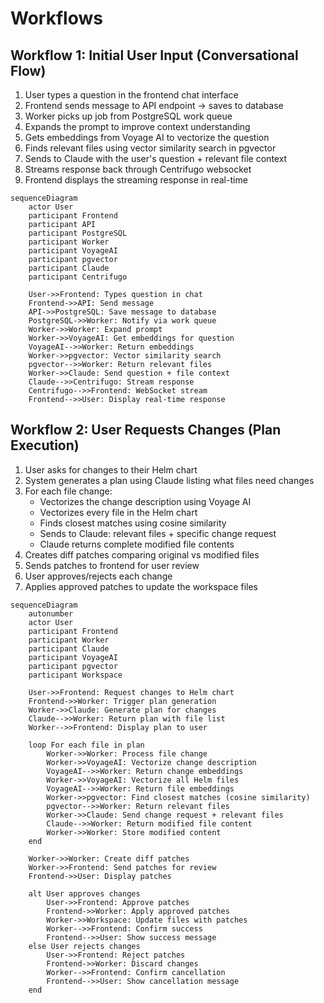# Workflows

## Workflow 1: Initial User Input (Conversational Flow)

1. User types a question in the frontend chat interface
2. Frontend sends message to API endpoint → saves to database
3. Worker picks up job from PostgreSQL work queue
4. Expands the prompt to improve context understanding
5. Gets embeddings from Voyage AI to vectorize the question
6. Finds relevant files using vector similarity search in pgvector
7. Sends to Claude with the user's question + relevant file context
8. Streams response back through Centrifugo websocket
9. Frontend displays the streaming response in real-time

```mermaid
sequenceDiagram
    actor User
    participant Frontend
    participant API
    participant PostgreSQL
    participant Worker
    participant VoyageAI
    participant pgvector
    participant Claude
    participant Centrifugo

    User->>Frontend: Types question in chat
    Frontend->>API: Send message
    API->>PostgreSQL: Save message to database
    PostgreSQL->>Worker: Notify via work queue
    Worker->>Worker: Expand prompt
    Worker->>VoyageAI: Get embeddings for question
    VoyageAI-->>Worker: Return embeddings
    Worker->>pgvector: Vector similarity search
    pgvector-->>Worker: Return relevant files
    Worker->>Claude: Send question + file context
    Claude-->>Centrifugo: Stream response
    Centrifugo-->>Frontend: WebSocket stream
    Frontend-->>User: Display real-time response
```

## Workflow 2: User Requests Changes (Plan Execution)

1. User asks for changes to their Helm chart
2. System generates a plan using Claude listing what files need changes
3. For each file change:
   - Vectorizes the change description using Voyage AI
   - Vectorizes every file in the Helm chart
   - Finds closest matches using cosine similarity
   - Sends to Claude: relevant files + specific change request
   - Claude returns complete modified file contents
4. Creates diff patches comparing original vs modified files
5. Sends patches to frontend for user review
6. User approves/rejects each change
7. Applies approved patches to update the workspace files

```mermaid
sequenceDiagram
    autonumber
    actor User
    participant Frontend
    participant Worker
    participant Claude
    participant VoyageAI
    participant pgvector
    participant Workspace

    User->>Frontend: Request changes to Helm chart
    Frontend->>Worker: Trigger plan generation
    Worker->>Claude: Generate plan for changes
    Claude-->>Worker: Return plan with file list
    Worker-->>Frontend: Display plan to user
    
    loop For each file in plan
        Worker->>Worker: Process file change
        Worker->>VoyageAI: Vectorize change description
        VoyageAI-->>Worker: Return change embeddings
        Worker->>VoyageAI: Vectorize all Helm files
        VoyageAI-->>Worker: Return file embeddings
        Worker->>pgvector: Find closest matches (cosine similarity)
        pgvector-->>Worker: Return relevant files
        Worker->>Claude: Send change request + relevant files
        Claude-->>Worker: Return modified file content
        Worker->>Worker: Store modified content
    end
    
    Worker->>Worker: Create diff patches
    Worker->>Frontend: Send patches for review
    Frontend->>User: Display patches
    
    alt User approves changes
        User->>Frontend: Approve patches
        Frontend->>Worker: Apply approved patches
        Worker->>Workspace: Update files with patches
        Worker-->>Frontend: Confirm success
        Frontend-->>User: Show success message
    else User rejects changes
        User->>Frontend: Reject patches
        Frontend->>Worker: Discard changes
        Worker-->>Frontend: Confirm cancellation
        Frontend-->>User: Show cancellation message
    end
```
